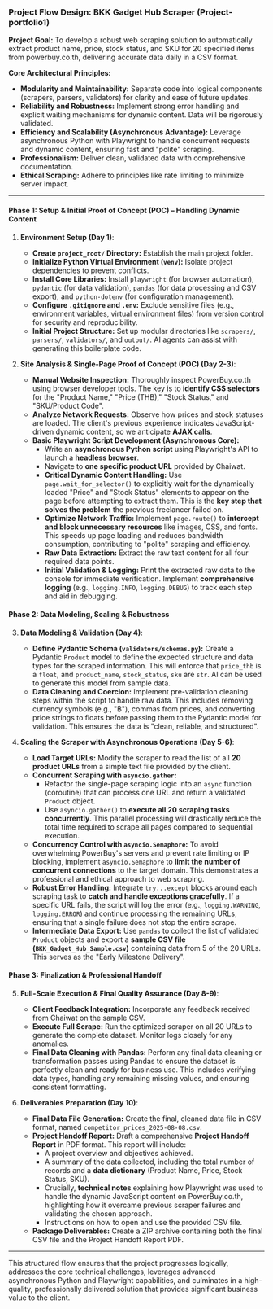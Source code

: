 ### Project Flow Design: BKK Gadget Hub Scraper (Project-portfolio1)

**Project Goal:** To develop a robust web scraping solution to automatically extract product name, price, stock status, and SKU for 20 specified items from powerbuy.co.th, delivering accurate data daily in a CSV format.

**Core Architectural Principles:**

-   **Modularity and Maintainability:** Separate code into logical components (scrapers, parsers, validators) for clarity and ease of future updates.
-   **Reliability and Robustness:** Implement strong error handling and explicit waiting mechanisms for dynamic content. Data will be rigorously validated.
-   **Efficiency and Scalability (Asynchronous Advantage):** Leverage asynchronous Python with Playwright to handle concurrent requests and dynamic content, ensuring fast and "polite" scraping.
-   **Professionalism:** Deliver clean, validated data with comprehensive documentation.
-   **Ethical Scraping:** Adhere to principles like rate limiting to minimize server impact.

---

#### Phase 1: Setup & Initial Proof of Concept (POC) – Handling Dynamic Content

1.  **Environment Setup (Day 1)**:

    -   **Create `project_root/` Directory:** Establish the main project folder.
    -   **Initialize Python Virtual Environment (`venv`):** Isolate project dependencies to prevent conflicts.
    -   **Install Core Libraries:** Install `playwright` (for browser automation), `pydantic` (for data validation), `pandas` (for data processing and CSV export), and `python-dotenv` (for configuration management).
    -   **Configure `.gitignore` and `.env`:** Exclude sensitive files (e.g., environment variables, virtual environment files) from version control for security and reproducibility.
    -   **Initial Project Structure:** Set up modular directories like `scrapers/`, `parsers/`, `validators/`, and `output/`. AI agents can assist with generating this boilerplate code.

2.  **Site Analysis & Single-Page Proof of Concept (POC) (Day 2-3)**:
    -   **Manual Website Inspection:** Thoroughly inspect PowerBuy.co.th using browser developer tools. The key is to **identify CSS selectors** for the "Product Name," "Price (THB)," "Stock Status," and "SKU/Product Code".
    -   **Analyze Network Requests:** Observe how prices and stock statuses are loaded. The client's previous experience indicates JavaScript-driven dynamic content, so we anticipate **AJAX calls**.
    -   **Basic Playwright Script Development (Asynchronous Core):**
        -   Write an **asynchronous Python script** using Playwright's API to launch a **headless browser**.
        -   Navigate to **one specific product URL** provided by Chaiwat.
        -   **Critical Dynamic Content Handling:** Use `page.wait_for_selector()` to explicitly wait for the dynamically loaded "Price" and "Stock Status" elements to appear on the page before attempting to extract them. This is the **key step that solves the problem** the previous freelancer failed on.
        -   **Optimize Network Traffic:** Implement `page.route()` to **intercept and block unnecessary resources** like images, CSS, and fonts. This speeds up page loading and reduces bandwidth consumption, contributing to "polite" scraping and efficiency.
        -   **Raw Data Extraction:** Extract the raw text content for all four required data points.
        -   **Initial Validation & Logging:** Print the extracted raw data to the console for immediate verification. Implement **comprehensive logging** (e.g., `logging.INFO`, `logging.DEBUG`) to track each step and aid in debugging.

#### Phase 2: Data Modeling, Scaling & Robustness

3.  **Data Modeling & Validation (Day 4)**:

    -   **Define Pydantic Schema (`validators/schemas.py`):** Create a Pydantic `Product` model to define the expected structure and data types for the scraped information. This will enforce that `price_thb` is a `float`, and `product_name`, `stock_status`, `sku` are `str`. AI can be used to generate this model from sample data.
    -   **Data Cleaning and Coercion:** Implement pre-validation cleaning steps within the script to handle raw data. This includes removing currency symbols (e.g., "฿"), commas from prices, and converting price strings to floats before passing them to the Pydantic model for validation. This ensures the data is "clean, reliable, and structured".

4.  **Scaling the Scraper with Asynchronous Operations (Day 5-6)**:
    -   **Load Target URLs:** Modify the scraper to read the list of all **20 product URLs** from a simple text file provided by the client.
    -   **Concurrent Scraping with `asyncio.gather`:**
        -   Refactor the single-page scraping logic into an `async` function (coroutine) that can process one URL and return a validated `Product` object.
        -   Use `asyncio.gather()` to **execute all 20 scraping tasks concurrently**. This parallel processing will drastically reduce the total time required to scrape all pages compared to sequential execution.
    -   **Concurrency Control with `asyncio.Semaphore`:** To avoid overwhelming PowerBuy's servers and prevent rate limiting or IP blocking, implement `asyncio.Semaphore` to **limit the number of concurrent connections** to the target domain. This demonstrates a professional and ethical approach to web scraping.
    -   **Robust Error Handling:** Integrate `try...except` blocks around each scraping task to **catch and handle exceptions gracefully**. If a specific URL fails, the script will log the error (e.g., `logging.WARNING`, `logging.ERROR`) and continue processing the remaining URLs, ensuring that a single failure does not stop the entire scrape.
    -   **Intermediate Data Export:** Use `pandas` to collect the list of validated `Product` objects and export a **sample CSV file (`BKK_Gadget_Hub_Sample.csv`)** containing data from 5 of the 20 URLs. This serves as the "Early Milestone Delivery".

#### Phase 3: Finalization & Professional Handoff

5.  **Full-Scale Execution & Final Quality Assurance (Day 8-9)**:

    -   **Client Feedback Integration:** Incorporate any feedback received from Chaiwat on the sample CSV.
    -   **Execute Full Scrape:** Run the optimized scraper on all 20 URLs to generate the complete dataset. Monitor logs closely for any anomalies.
    -   **Final Data Cleaning with Pandas:** Perform any final data cleaning or transformation passes using Pandas to ensure the dataset is perfectly clean and ready for business use. This includes verifying data types, handling any remaining missing values, and ensuring consistent formatting.

6.  **Deliverables Preparation (Day 10)**:
    -   **Final Data File Generation:** Create the final, cleaned data file in CSV format, named `competitor_prices_2025-08-08.csv`.
    -   **Project Handoff Report:** Draft a comprehensive **Project Handoff Report** in PDF format. This report will include:
        -   A project overview and objectives achieved.
        -   A summary of the data collected, including the total number of records and a **data dictionary** (Product Name, Price, Stock Status, SKU).
        -   Crucially, **technical notes** explaining how Playwright was used to handle the dynamic JavaScript content on PowerBuy.co.th, highlighting how it overcame previous scraper failures and validating the chosen approach.
        -   Instructions on how to open and use the provided CSV file.
    -   **Package Deliverables:** Create a ZIP archive containing both the final CSV file and the Project Handoff Report PDF.

---

This structured flow ensures that the project progresses logically, addresses the core technical challenges, leverages advanced asynchronous Python and Playwright capabilities, and culminates in a high-quality, professionally delivered solution that provides significant business value to the client.

